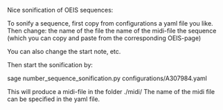 Nice sonification of OEIS sequences:

To sonify a sequence, first copy from configurations a yaml file you like.
Then change:
   the name of the file
   the name of the midi-file
   the sequence (which you can copy and paste from the corresponding OEIS-page)

You can also change the start note, etc.

Then start the sonification by:

sage number_sequence_sonification.py configurations/A307984.yaml

This will produce a midi-file in the folder ./midi/
The name of the midi file can be specified in the yaml file.
